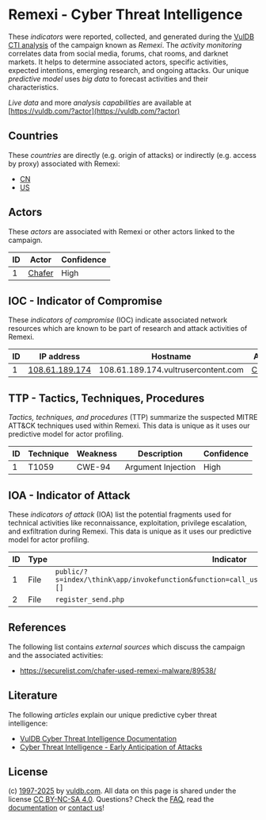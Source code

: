 # Remexi - Cyber Threat Intelligence

These _indicators_ were reported, collected, and generated during the [VulDB CTI analysis](https://vuldb.com/?kb.cti) of the campaign known as _Remexi_. The _activity monitoring_ correlates data from social media, forums, chat rooms, and darknet markets. It helps to determine associated actors, specific activities, expected intentions, emerging research, and ongoing attacks. Our unique _predictive model_ uses _big data_ to forecast activities and their characteristics.

_Live data_ and more _analysis capabilities_ are available at [https://vuldb.com/?actor](https://vuldb.com/?actor)

## Countries

These _countries_ are directly (e.g. origin of attacks) or indirectly (e.g. access by proxy) associated with Remexi:

* [CN](https://vuldb.com/?country.cn)
* [US](https://vuldb.com/?country.us)

## Actors

These _actors_ are associated with Remexi or other actors linked to the campaign.

ID | Actor | Confidence
-- | ----- | ----------
1 | [Chafer](https://vuldb.com/?actor.chafer) | High

## IOC - Indicator of Compromise

These _indicators of compromise_ (IOC) indicate associated network resources which are known to be part of research and attack activities of Remexi.

ID | IP address | Hostname | Actor | Confidence
-- | ---------- | -------- | ----- | ----------
1 | [108.61.189.174](https://vuldb.com/?ip.108.61.189.174) | 108.61.189.174.vultrusercontent.com | [Chafer](https://vuldb.com/?actor.chafer) | Medium

## TTP - Tactics, Techniques, Procedures

_Tactics, techniques, and procedures_ (TTP) summarize the suspected MITRE ATT&CK techniques used within Remexi. This data is unique as it uses our predictive model for actor profiling.

ID | Technique | Weakness | Description | Confidence
-- | --------- | -------- | ----------- | ----------
1 | T1059 | CWE-94 | Argument Injection | High

## IOA - Indicator of Attack

These _indicators of attack_ (IOA) list the potential fragments used for technical activities like reconnaissance, exploitation, privilege escalation, and exfiltration during Remexi. This data is unique as it uses our predictive model for actor profiling.

ID | Type | Indicator | Confidence
-- | ---- | --------- | ----------
1 | File | `public/?s=index/\think\app/invokefunction&function=call_user_func_array&vars[0]=system&vars[1][]` | High
2 | File | `register_send.php` | High

## References

The following list contains _external sources_ which discuss the campaign and the associated activities:

* https://securelist.com/chafer-used-remexi-malware/89538/

## Literature

The following _articles_ explain our unique predictive cyber threat intelligence:

* [VulDB Cyber Threat Intelligence Documentation](https://vuldb.com/?kb.cti)
* [Cyber Threat Intelligence - Early Anticipation of Attacks](https://www.scip.ch/en/?labs.20201022)

## License

(c) [1997-2025](https://vuldb.com/?kb.changelog) by [vuldb.com](https://vuldb.com/?kb.about). All data on this page is shared under the license [CC BY-NC-SA 4.0](https://creativecommons.org/licenses/by-nc-sa/4.0/). Questions? Check the [FAQ](https://vuldb.com/?kb.faq), read the [documentation](https://vuldb.com/?kb) or [contact us](https://vuldb.com/?contact)!
